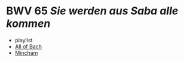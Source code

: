 # BWV 65 *Sie werden aus Saba alle kommen*

- playlist
- [All of Bach](https://www.bachvereniging.nl/en/bwv/bwv-65)
- [Mincham](https://www.jsbachcantatas.com/documents/chapter-35-bwv-65/)
